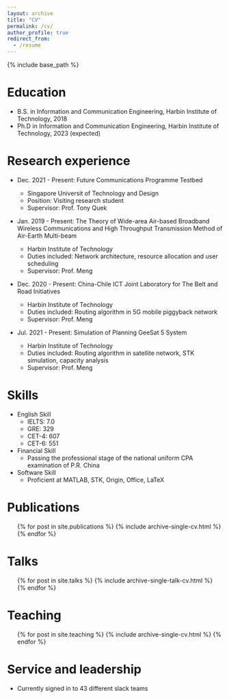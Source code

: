 ```yaml
---
layout: archive
title: "CV"
permalink: /cv/
author_profile: true
redirect_from:
  - /resume
---
```


{% include base_path %}

Education
======
* B.S. in Information and Communication Engineering, Harbin Institute of Technology, 2018
* Ph.D in Information and Communication Engineering, Harbin Institute of Technology, 2023 (expected)

Research experience
======
* Dec. 2021 - Present: Future Communications Programme Testbed
  * Singapore Universit of Technology and Design
  * Position: Visiting research student
  * Supervisor: Prof. Tony Quek

* Jan. 2019 - Present: The Theory of Wide-area Air-based Broadband Wireless Communications and High Throughput Transmission Method of Air-Earth Multi-beam
  * Harbin Institute of Technology
  * Duties included: Network architecture, resource allocation and user scheduling
  * Supervisor: Prof. Meng

* Dec. 2020 - Present: China-Chile ICT Joint Laboratory for The Belt and Road Initiatives
  * Harbin Institute of Technology
  * Duties included: Routing algorithm in 5G mobile piggyback network
  * Supervisor: Prof. Meng

* Jul. 2021 - Present: Simulation of Planning GeeSat 5 System
  * Harbin Institute of Technology
  * Duties included: Routing algorithm in satellite network, STK simulation, capacity analysis
  *  Supervisor: Prof. Meng
  
Skills
======
* English Skill
  * IELTS: 7.0
  * GRE: 329
  * CET-4: 607
  * CET-6: 551
* Financial Skill
  * Passing the professional stage of the national uniform CPA examination of P.R. China
* Software Skill
  * Proficient at MATLAB, STK, Origin, Office, LaTeX


Publications
======
  <ul>{% for post in site.publications %}
    {% include archive-single-cv.html %}
  {% endfor %}</ul>
  
Talks
======
  <ul>{% for post in site.talks %}
    {% include archive-single-talk-cv.html %}
  {% endfor %}</ul>
  
Teaching
======
  <ul>{% for post in site.teaching %}
    {% include archive-single-cv.html %}
  {% endfor %}</ul>
  
Service and leadership
======
* Currently signed in to 43 different slack teams
